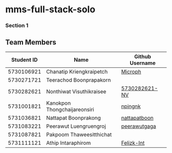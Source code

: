 # mms-full-stack-solo
### Section 1
## Team Members
| Student ID | Name                         | Github Username |
| :------------: | --------------------------------- | ------------------ |
| 5730106921 | Chanatip Kriengkraipetch     | [Microph](https://github.com/Microph) |
| 5730271721 | Teerachod Boonprapakorn      |                 |
| 5730282621 | Nonthiwat Visuthikraisee     | [5730282621-NV](https://github.com/5730282621-NV) |
| 5731001821 | Kanokpon Thongchaijareonsiri | [npingnk](https://github.com/npingnk) |
| 5731036821 | Nattapat Boonprakong         | [nattapatboon](https://github.com/nattapatboon) |
| 5731083221 | Peerawut Luengruengroj       | [peerawutgaga](https://github.com/peerawutgaga) |
| 5731087821 | Pakpoom Thaweesitthichat     |                 |
| 5731111121 | Athip Intaraphirom           | [Felizk-Int](https://github.com/Felizk-Int) |